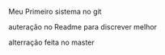 Meu Primeiro sistema no git 

auteração no Readme para discrever melhor 

alterração feita no master